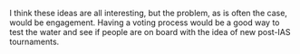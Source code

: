 I think these ideas are all interesting, but the problem, as is often the case, would be engagement. Having a voting process would be a good way to test the water and see if people are on board with the idea of new post-IAS tournaments.